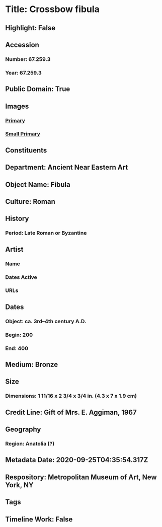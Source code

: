 # Title: Crossbow fibula
## Highlight: False
## Accession
### Number: 67.259.3
### Year: 67.259.3
## Public Domain: True
## Images
### [Primary](https://images.metmuseum.org/CRDImages/an/original/ME67_259_3.jpg)
### [Small Primary](https://images.metmuseum.org/CRDImages/an/web-large/ME67_259_3.jpg)
## Constituents
## Department: Ancient Near Eastern Art
## Object Name: Fibula
## Culture: Roman
## History
### Period: Late Roman or Byzantine
## Artist
### Name
### Dates Active
### URLs
## Dates
### Object: ca. 3rd–4th century A.D.
### Begin: 200
### End: 400
## Medium: Bronze
## Size
### Dimensions: 1 11/16 x 2 3/4 x 3/4 in. (4.3 x 7 x 1.9 cm)
## Credit Line: Gift of Mrs. E. Aggiman, 1967
## Geography
### Region: Anatolia (?)
## Metadata Date: 2020-09-25T04:35:54.317Z
## Respository: Metropolitan Museum of Art, New York, NY
## Tags
## Timeline Work: False